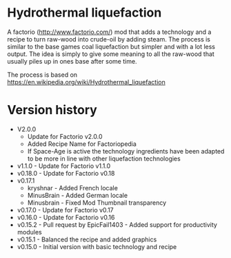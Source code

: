 # Hydrothermal liquefaction

A factorio (http://www.factorio.com/) mod that adds a technology and a recipe to turn raw-wood into crude-oil by adding steam. The process is similar to the base games coal liquefaction but simpler and with a lot less output. The idea is simply to give some meaning to all the raw-wood that usually piles up in ones base after some time.

The process is based on https://en.wikipedia.org/wiki/Hydrothermal_liquefaction

# Version history
* V2.0.0
  * Update for Factorio v2.0.0
  * Added Recipe Name for Factoriopedia
  * If Space-Age is active the technology ingredients have been adapted to be
    more in line with other liquefaction technologies
* v1.1.0 - Update for Factorio v1.1.0
* v0.18.0 - Update for Factorio v0.18
* v0.17.1
  * kryshnar - Added French locale
  * MinusBrain - Added German locale
  * Minusbrain - Fixed Mod Thumbnail transparency
* v0.17.0 - Update for Factorio v0.17
* v0.16.0 - Update for Factorio v0.16
* v0.15.2 - Pull request by EpicFail1403 - Added support for productivity modules
* v0.15.1 - Balanced the recipe and added graphics
* v0.15.0 - Initial version with basic technology and recipe
